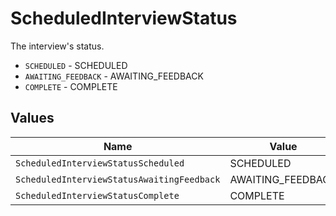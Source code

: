 # ScheduledInterviewStatus

The interview's status.

* `SCHEDULED` - SCHEDULED
* `AWAITING_FEEDBACK` - AWAITING_FEEDBACK
* `COMPLETE` - COMPLETE


## Values

| Name                                       | Value                                      |
| ------------------------------------------ | ------------------------------------------ |
| `ScheduledInterviewStatusScheduled`        | SCHEDULED                                  |
| `ScheduledInterviewStatusAwaitingFeedback` | AWAITING_FEEDBACK                          |
| `ScheduledInterviewStatusComplete`         | COMPLETE                                   |